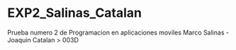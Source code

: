 # EXP2_Salinas_Catalan
Prueba numero 2 de Programacion en aplicaciones moviles
Marco Salinas - Joaquin Catalan > 003D
